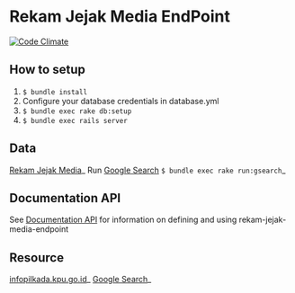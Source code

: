 # Rekam Jejak Media EndPoint

[![Code Climate](https://codeclimate.com/github/pemiluAPI/rekam-jejak-media-endpoint.png)](https://codeclimate.com/github/pemiluAPI/rekam-jejak-media-endpoint)

## How to setup
1. `$ bundle install`
2. Configure your database credentials in database.yml
2. `$ bundle exec rake db:setup`
3. `$ bundle exec rails server`

## Data
[Rekam Jejak Media](https://github.com/pemiluAPI/pemilu-data/tree/master/rekam-jejak-media)_
Run [Google Search](https://github.com/tj/google-search) `$ bundle exec rake run:gsearch`_

## Documentation API
See [Documentation API](http://docs.rekamjejakmedia.apiary.io/) for information on defining and using rekam-jejak-media-endpoint

## Resource
[infopilkada.kpu.go.id](http://infopilkada.kpu.go.id/)_
[Google Search](https://github.com/tj/google-search)_
